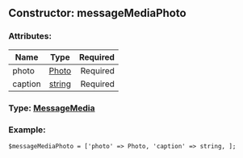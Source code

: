 ## Constructor: messageMediaPhoto  

### Attributes:

| Name     |    Type       | Required |
|----------|:-------------:|---------:|
|photo|[Photo](../types/Photo.md) | Required|
|caption|[string](../types/string.md) | Required|


### Type: [MessageMedia](../types/MessageMedia.md)

### Example:


```
$messageMediaPhoto = ['photo' => Photo, 'caption' => string, ];
```